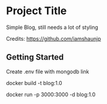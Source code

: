# Project Title

Simple Blog, still needs a lot of styling

Credits:
https://github.com/iamshaunjp

## Getting Started

Create .env file with mongodb link

docker build -t blog:1.0 

docker run -p 3000:3000 -d blog:1.0 
